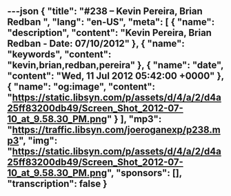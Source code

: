 ---json
{
  "title": "#238 – Kevin Pereira, Brian Redban ",
  "lang": "en-US",
  "meta": [
    {
      "name": "description",
      "content": "Kevin Pereira, Brian Redban - Date: 07/10/2012"
    },
    {
      "name": "keywords",
      "content": "kevin,brian,redban,pereira"
    },
    {
      "name": "date",
      "content": "Wed, 11 Jul 2012 05:42:00 +0000"
    },
    {
      "name": "og:image",
      "content": "https://static.libsyn.com/p/assets/d/4/a/2/d4a25ff83200db49/Screen_Shot_2012-07-10_at_9.58.30_PM.png"
    }
  ],
  "mp3": "https://traffic.libsyn.com/joeroganexp/p238.mp3",
  "img": "https://static.libsyn.com/p/assets/d/4/a/2/d4a25ff83200db49/Screen_Shot_2012-07-10_at_9.58.30_PM.png",
  "sponsors": [],
  "transcription": false
}
---
<episode-header />

<timemark seconds="0" />

<transcribe-call-to-action />

<episode-footer />